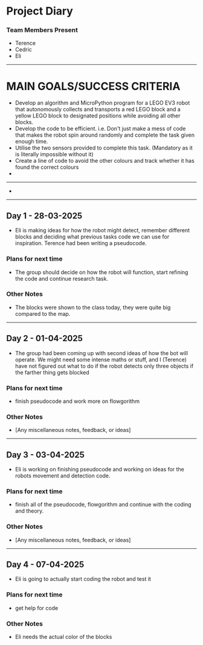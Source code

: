 # Project Diary

### Team Members Present
- Terence
- Cedric
- Eli

---

# MAIN GOALS/SUCCESS CRITERIA
- Develop an algorithm and MicroPython program for a LEGO EV3 robot that autonomously collects and transports a red LEGO block and a yellow LEGO block to designated positions while avoiding all other blocks.
- Develop the code to be efficient. i.e. Don't just make a mess of code that makes the robot spin around randomly and complete the task given enough time.
- Utilise the two sensors provided to complete this task. (Mandatory as it is literally impossible without it)
- Create a line of code to avoid the other colours and track whether it has found the correct colours
- 

---


- 

---

## Day 1 - 28-03-2025
- Eli is making ideas for how the robot might detect, remember different blocks and deciding what previous tasks code we can use for inspiration. Terence had been writing a pseudocode. 

### Plans for next time
- The group should decide on how the robot will function, start refining the code and continue research task.

### Other Notes
- The blocks were shown to the class today, they were quite big compared to the map.

---

## Day 2 - 01-04-2025
- The group had been coming up with second ideas of how the bot will operate. We might need some intense maths or stuff, and I (Terence) have not figured out what to do if the robot detects only three objects if the farther thing gets blocked

### Plans for next time
- finish pseudocode and work more on flowgorithm

### Other Notes
- [Any miscellaneous notes, feedback, or ideas]

---

## Day 3 - 03-04-2025
- Eli is working on finishing pseudocode and working on ideas for the robots movement and detection code.

### Plans for next time
- finish all of the pseudocode, flowgorithm and continue with the coding and theory.

### Other Notes
- [Any miscellaneous notes, feedback, or ideas]

---

## Day 4 - 07-04-2025
- Eli is going to actually start coding the robot and test it

### Plans for next time
- get help for code

### Other Notes
- Eli needs the actual color of the blocks
